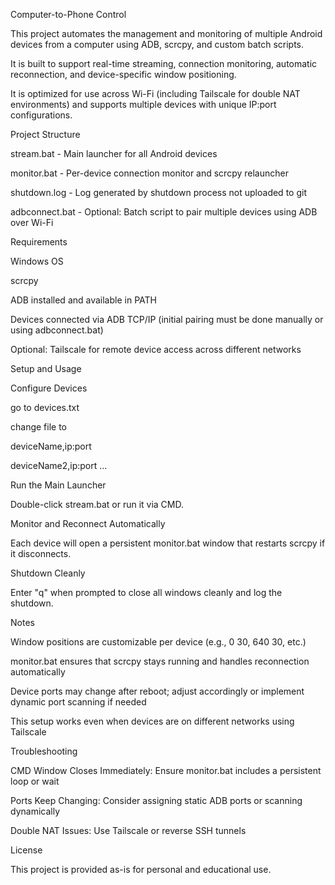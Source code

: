 Computer-to-Phone Control

This project automates the management and monitoring of multiple Android devices from a computer using ADB, scrcpy, and custom batch scripts. 

It is built to support real-time streaming, connection monitoring, automatic reconnection, and device-specific window positioning. 

It is optimized for use across Wi-Fi (including Tailscale for double NAT environments) and supports multiple devices with unique IP:port configurations.

Project Structure

stream.bat - Main launcher for all Android devices

monitor.bat - Per-device connection monitor and scrcpy relauncher

shutdown.log - Log generated by shutdown process not uploaded to git

adbconnect.bat - Optional: Batch script to pair multiple devices using ADB over Wi-Fi

Requirements

Windows OS

scrcpy

ADB installed and available in PATH

Devices connected via ADB TCP/IP (initial pairing must be done manually or using adbconnect.bat)

Optional: Tailscale for remote device access across different networks

Setup and Usage

Configure Devices

go to devices.txt

change file to 

deviceName,ip:port 

deviceName2,ip:port 
...

Run the Main Launcher

Double-click stream.bat or run it via CMD.

Monitor and Reconnect Automatically

Each device will open a persistent monitor.bat window that restarts scrcpy if it disconnects.

Shutdown Cleanly

Enter "q" when prompted to close all windows cleanly and log the shutdown.

Notes

Window positions are customizable per device (e.g., 0 30, 640 30, etc.)

monitor.bat ensures that scrcpy stays running and handles reconnection automatically

Device ports may change after reboot; adjust accordingly or implement dynamic port scanning if needed

This setup works even when devices are on different networks using Tailscale

Troubleshooting

CMD Window Closes Immediately: Ensure monitor.bat includes a persistent loop or wait

Ports Keep Changing: Consider assigning static ADB ports or scanning dynamically

Double NAT Issues: Use Tailscale or reverse SSH tunnels

License

This project is provided as-is for personal and educational use. 
